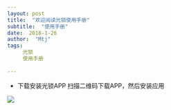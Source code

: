 ```yaml
---
layout: post
title:  "欢迎阅读光锁使用手册"
subtitle:  "使用手册"
date:  2018-1-26
author:  "Mtj"
tags:
     光锁
     使用手册
     
---
```


* 下载安装光锁APP
扫描二维码下载APP，然后安装应用
<img src="http://img.guangyuwulian.com/user-main-img-36.jpg">
